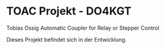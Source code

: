 # TOAC Projekt - DO4KGT

Tobias Ossig Automatic Coupler for Relay or Stepper Control

Dieses Projekt befindet sich in der Entwicklung.
